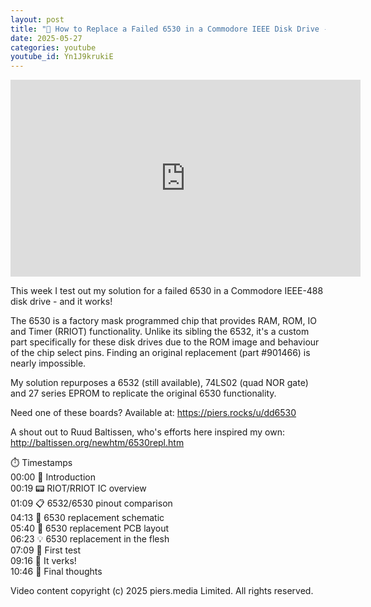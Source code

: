 ```yaml
---
layout: post
title: "💾 How to Replace a Failed 6530 in a Commodore IEEE Disk Drive - Floppies Rock! 🔧"
date: 2025-05-27
categories: youtube
youtube_id: Yn1J9krukiE
---
```


<!-- You can customize your embedded video appearance -->
<div class="video-container">
    <iframe 
        width="560" 
        height="315" 
        src="https://www.youtube.com/embed/Yn1J9krukiE" 
        frameborder="0" 
        allow="accelerometer; autoplay; encrypted-media; gyroscope; picture-in-picture" 
        allowfullscreen>
    </iframe>
</div>

This week I test out my solution for a failed 6530 in a Commodore IEEE-488 disk drive - and it works!  

The 6530 is a factory mask programmed chip that provides RAM, ROM, IO and Timer (RRIOT) functionality. Unlike its sibling the 6532, it's a custom part specifically for these disk drives due to the ROM image and behaviour of the chip select pins. Finding an original replacement (part #901466) is nearly impossible.  

My solution repurposes a 6532 (still available), 74LS02 (quad NOR gate) and 27 series EPROM to replicate the original 6530 functionality.  

Need one of these boards? Available at: <https://piers.rocks/u/dd6530>  

A shout out to Ruud Baltissen, who's efforts here inspired my own: <http://baltissen.org/newhtm/6530repl.htm>  

⏱️ Timestamps  
00:00 🚀 Introduction  
00:19 📟 RIOT/RRIOT IC overview  
01:09 📋 6532/6530 pinout comparison  
04:13 📝 6530 replacement schematic  
05:40 🔄 6530 replacement PCB layout  
06:23 💡 6530 replacement in the flesh  
07:09 🧪 First test  
09:16 🎉 It verks!  
10:46 💭 Final thoughts  

Video content copyright (c) 2025 piers.media Limited. All rights reserved.  